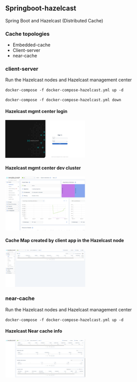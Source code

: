 ## Springboot-hazelcast
Spring Boot and Hazelcast (Distributed Cache)


### Cache topologies
- Embedded-cache
- Client-server
- near-cache


### client-server
Run the Hazelcast nodes and Hazelcast management center

`docker-compose -f docker-compose-hazelcast.yml up -d`

`docker-compose -f docker-compose-hazelcast.yml down`

<p>
	<h4>Hazelcast mgmt center login</h4>	
	<img src="./client-server/screenshots/hazelcast-mc.png" alt="hazelcast-mc" style="max-width: 50%; height: auto;">
</p> 

<p>
	<h4>Hazelcast mgmt center dev cluster</h4>	
	<img src="./client-server/screenshots/hazelcast-mc-dev-cluster.png" alt="hazelcast-mc-dev-cluster" style="max-width: 50%; height: auto;">
</p>

<p>
	<h4>Cache Map created by client app in the Hazelcast node</h4>	
	<img src="./client-server/screenshots/hazelcast-mc-dev-cluster-maps.png" alt="hazelcast-mc-dev-cluster-maps" style="max-width: 50%; height: auto;">
</p>


### near-cache
Run the Hazelcast nodes and Hazelcast management center

`docker-compose -f docker-compose-hazelcast.yml up -d`

<p>
	<h4>Hazelcast Near cache info</h4>	
	<img src="./near-cache/screenshots/hazelcast-near-cache.png" alt="hazelcast-mc" style="max-width: 50%; height: auto;">
</p> 
